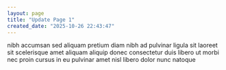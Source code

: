 ```yaml
---
layout: page
title: "Update Page 1"
created_date: "2025-10-26 22:43:47"
---
```


nibh accumsan sed aliquam pretium diam nibh ad pulvinar ligula sit laoreet sit scelerisque amet aliquam aliquip donec consectetur duis libero ut morbi nec proin cursus in eu pulvinar amet nisl libero dolor nunc natoque 
